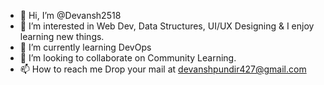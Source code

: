 - 👋 Hi, I’m @Devansh2518
- 👀 I’m interested in Web Dev, Data Structures, UI/UX Designing & I enjoy learning new things.
- 🌱 I’m currently learning DevOps
- 💞️ I’m looking to collaborate on Community Learning.
- 📫 How to reach me Drop your mail at devanshpundir427@gmail.com

<!---
Devansh2518/Devansh2518 is a ✨ special ✨ repository because its `README.md` (this file) appears on your GitHub profile.
You can click the Preview link to take a look at your changes.
--->
